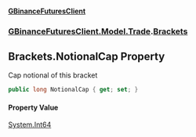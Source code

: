 #### [GBinanceFuturesClient](./index.md 'index')
### [GBinanceFuturesClient.Model.Trade](./GBinanceFuturesClient-Model-Trade.md 'GBinanceFuturesClient.Model.Trade').[Brackets](./GBinanceFuturesClient-Model-Trade-Brackets.md 'GBinanceFuturesClient.Model.Trade.Brackets')
## Brackets.NotionalCap Property
Cap notional of this bracket  
```csharp
public long NotionalCap { get; set; }
```
#### Property Value
[System.Int64](https://docs.microsoft.com/en-us/dotnet/api/System.Int64 'System.Int64')  
